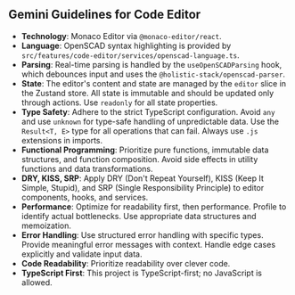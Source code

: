 ## Gemini Guidelines for Code Editor

- **Technology**: Monaco Editor via `@monaco-editor/react`.
- **Language**: OpenSCAD syntax highlighting is provided by `src/features/code-editor/services/openscad-language.ts`.
- **Parsing**: Real-time parsing is handled by the `useOpenSCADParsing` hook, which debounces input and uses the `@holistic-stack/openscad-parser`.
- **State**: The editor's content and state are managed by the `editor` slice in the Zustand store. All state is immutable and should be updated only through actions. Use `readonly` for all state properties.
- **Type Safety**: Adhere to the strict TypeScript configuration. Avoid `any` and use `unknown` for type-safe handling of unpredictable data. Use the `Result<T, E>` type for all operations that can fail. Always use `.js` extensions in imports.
- **Functional Programming**: Prioritize pure functions, immutable data structures, and function composition. Avoid side effects in utility functions and data transformations.
- **DRY, KISS, SRP**: Apply DRY (Don't Repeat Yourself), KISS (Keep It Simple, Stupid), and SRP (Single Responsibility Principle) to editor components, hooks, and services.
- **Performance**: Optimize for readability first, then performance. Profile to identify actual bottlenecks. Use appropriate data structures and memoization.
- **Error Handling**: Use structured error handling with specific types. Provide meaningful error messages with context. Handle edge cases explicitly and validate input data.
- **Code Readability**: Prioritize readability over clever code.
- **TypeScript First**: This project is TypeScript-first; no JavaScript is allowed.
